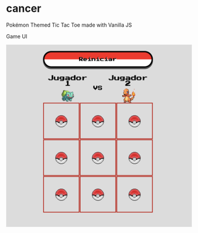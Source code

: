 # cancer

Pokémon Themed Tic Tac Toe made with Vanilla JS


Game UI

![alt text](https://github.com/Gabriel77780/cancer/blob/master/assets/sample/game-ui.png)
